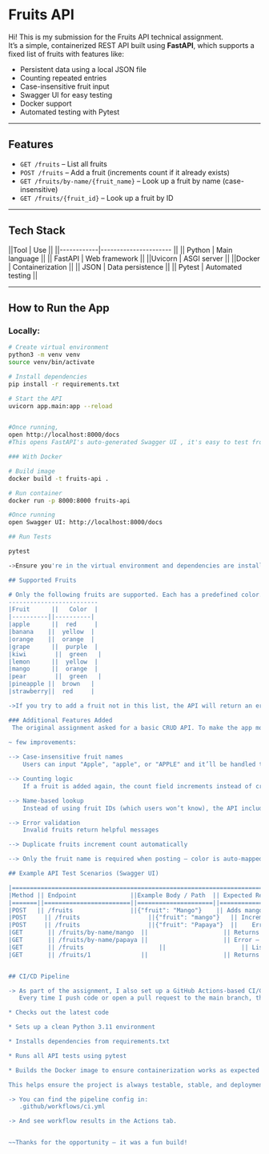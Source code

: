 # Fruits API

Hi! This is my submission for the Fruits API technical assignment.  
It’s a simple, containerized REST API built using **FastAPI**, which supports a fixed list of fruits with features like:

- Persistent data using a local JSON file  
- Counting repeated entries  
- Case-insensitive fruit input  
- Swagger UI for easy testing  
- Docker support  
- Automated testing with Pytest

---

## Features

- `GET /fruits` – List all fruits
- `POST /fruits` – Add a fruit (increments count if it already exists)
- `GET /fruits/by-name/{fruit_name}` – Look up a fruit by name (case-insensitive)
- `GET /fruits/{fruit_id}` – Look up a fruit by ID

---

## Tech Stack

||Tool        | Use                   ||
||------------|---------------------- ||
|| Python     | Main language         ||
|| FastAPI    | Web framework         ||
||Uvicorn     | ASGI server           ||
||Docker      | Containerization      ||
|| JSON       | Data persistence      ||
|| Pytest     | Automated testing     ||

---

##  How to Run the App

### Locally:

```bash
# Create virtual environment
python3 -m venv venv
source venv/bin/activate

# Install dependencies
pip install -r requirements.txt

# Start the API
uvicorn app.main:app --reload


#Once running, 
open http://localhost:8000/docs
#This opens FastAPI's auto-generated Swagger UI , it's easy to test from there.

### With Docker

# Build image
docker build -t fruits-api .

# Run container
docker run -p 8000:8000 fruits-api

#Once running 
open Swagger UI: http://localhost:8000/docs

## Run Tests

pytest

->Ensure you're in the virtual environment and dependencies are installed first.

## Supported Fruits

# Only the following fruits are supported. Each has a predefined color.
-------------------------
|Fruit	    ||   Color  |
|----------||----------|
|apple	    ||  red     |
|banana	   ||  yellow  | 
|orange	   ||  orange  |
|grape	    ||  purple  |
|kiwi	     ||  green   |
|lemon	    ||  yellow  |
|mango	    ||  orange  |
|pear	     ||  green   |
|pineapple ||  brown   |
|strawberry||  red     |

->If you try to add a fruit not in this list, the API will return an error.

### Additional Features Added
 The original assignment asked for a basic CRUD API. To make the app more realistic and user-friendly, I added a 
 
~ few improvements:

--> Case-insensitive fruit names
    Users can input "Apple", "apple", or "APPLE" and it’ll be handled the same.

--> Counting logic
    If a fruit is added again, the count field increments instead of creating a duplicate entry.

--> Name-based lookup
    Instead of using fruit IDs (which users won’t know), the API includes a GET /fruits/by-name/{fruit_name} endpoint to easily search by name.

--> Error validation
    Invalid fruits return helpful messages

--> Duplicate fruits increment count automatically

--> Only the fruit name is required when posting — color is auto-mapped

## Example API Test Scenarios (Swagger UI)

|========================================================================================= |
|Method	|| Endpoint	              ||Example Body / Path	 || Expected Result                |
|=======||========================||=====================||================================|
|POST   || /fruits                ||{"fruit": "Mango"}	  || Adds mango with count = 1      |
|POST	  || /fruits	               ||{"fruit": "mango"}	  || Increments mango to count = 2  |
|POST	  || /fruits	               ||{"fruit": "Papaya"}  ||	Error – unsupported fruit      |
|GET	   || /fruits/by-name/mango  ||	                    || Returns mango details          |
|GET	   || /fruits/by-name/papaya ||	                    || Error – not found              |
|GET	   || /fruits		              ||                     || List of all added fruits       |
|GET	   || /fruits/1	             ||                     || Returns fruit with ID 1        |


## CI/CD Pipeline

-> As part of the assignment, I also set up a GitHub Actions-based CI/CD pipeline.
   Every time I push code or open a pull request to the main branch, the pipeline automatically does the following:

* Checks out the latest code

* Sets up a clean Python 3.11 environment

* Installs dependencies from requirements.txt

* Runs all API tests using pytest

* Builds the Docker image to ensure containerization works as expected

This helps ensure the project is always testable, stable, and deployment-ready.

-> You can find the pipeline config in:
   .github/workflows/ci.yml

-> And see workflow results in the Actions tab.


~~Thanks for the opportunity — it was a fun build!


